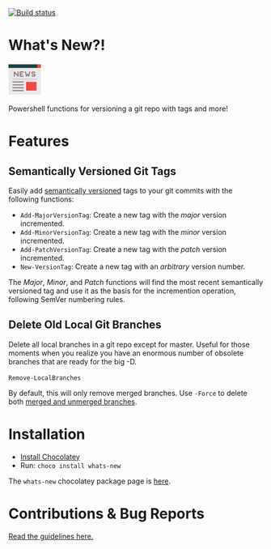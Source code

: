 [![Build status](https://ci.appveyor.com/api/projects/status/rsvlu24m8jdxdbql?svg=true)](https://ci.appveyor.com/project/refactorsaurusrex/whats-new)

# What's New?!

![whats-new](/whats-new.png) 

Powershell functions for versioning a git repo with tags and more!

# Features

## Semantically Versioned Git Tags

Easily add [semantically versioned](https://semver.org/) tags to your git commits with the following functions:

- `Add-MajorVersionTag`: Create a new tag with the *major* version incremented.
- `Add-MinorVersionTag`: Create a new tag with the *minor* version incremented.
- `Add-PatchVersionTag`: Create a new tag with the *patch* version incremented.
- `New-VersionTag`: Create a new tag with an *arbitrary* version number.

The *Major*, *Minor*, and *Patch* functions will find the most recent semantically versioned tag and use it as the basis for the incremention operation, following SemVer numbering rules. 

## Delete Old Local Git Branches

Delete all local branches in a git repo except for master. Useful for those moments when you realize you have an enormous number of obsolete branches that are ready for the big -D.

`Remove-LocalBranches`

By default, this will only remove merged branches. Use `-Force` to delete both [merged and unmerged branches](https://git-scm.com/docs/git-branch#git-branch--d).

# Installation

- [Install Chocolatey](https://chocolatey.org/install#installing-chocolatey)
- Run: `choco install whats-new`

The `whats-new` chocolatey package page is [here](https://chocolatey.org/packages/whats-new).

# Contributions & Bug Reports

[Read the guidelines here.](/CONTRIBUTING.MD) 
